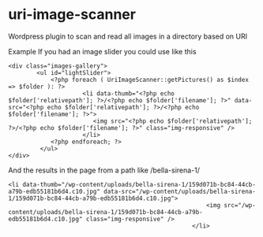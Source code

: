 # uri-image-scanner
Wordpress plugin to scan and read all images in a directory based on URI

Example
If you had an image slider you could use like this

```
<div class="images-gallery">
        <ul id="lightSlider">
            <?php foreach ( UriImageScanner::getPictures() as $index => $folder ): ?>
                     <li data-thumb="<?php echo $folder['relativepath']; ?>/<?php echo $folder['filename']; ?>" data-src="<?php echo $folder['relativepath']; ?>/<?php echo $folder['filename']; ?>">
                        <img src="<?php echo $folder['relativepath']; ?>/<?php echo $folder['filename']; ?>" class="img-responsive" />
                     </li>
            <?php endforeach; ?>
         </ul>
</div>
```

And the results in the page from a path like  /bella-sirena-1/

```
<li data-thumb="/wp-content/uploads/bella-sirena-1/159d071b-bc84-44cb-a79b-edb55181b6d4.c10.jpg" data-src="/wp-content/uploads/bella-sirena-1/159d071b-bc84-44cb-a79b-edb55181b6d4.c10.jpg">
                                                        <img src="/wp-content/uploads/bella-sirena-1/159d071b-bc84-44cb-a79b-edb55181b6d4.c10.jpg" class="img-responsive" />
                                                    </li>
                                                    
```                                                    

